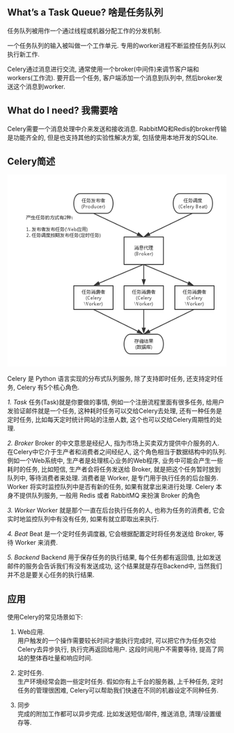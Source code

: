 ## What’s a Task Queue? 啥是任务队列

任务队列被用作一个通过线程或机器分配工作的分发机制.

一个任务队列的输入被叫做一个工作单元. 专用的worker进程不断监控任务队列以执行新工作.

Celery通过消息进行交流, 通常使用一个broker(中间件)来调节客户端和workers(工作流). 要开启一个任务, 客户端添加一个消息到队列中, 然后broker发送这个消息到worker.

## What do I need? 我需要啥

Celery需要一个消息处理中介来发送和接收消息. RabbitMQ和Redis的broker传输是功能齐全的, 但是也支持其他的实验性解决方案, 包括使用本地开发的SQLite.

## Celery简述

![pic](./structure.png)

Celery 是 Python 语言实现的分布式队列服务, 除了支持即时任务, 还支持定时任务, Celery 有5个核心角色.  

*1. Task*
任务(Task)就是你要做的事情, 例如一个注册流程里面有很多任务, 给用户发验证邮件就是一个任务, 这种耗时任务可以交给Celery去处理, 还有一种任务是定时任务, 比如每天定时统计网站的注册人数, 这个也可以交给Celery周期性的处理.  

*2. Broker*
Broker 的中文意思是经纪人, 指为市场上买卖双方提供中介服务的人. 在Celery中它介于生产者和消费者之间经纪人, 这个角色相当于数据结构中的队列. 例如一个Web系统中, 生产者是处理核心业务的Web程序, 业务中可能会产生一些耗时的任务, 比如短信, 生产者会将任务发送给 Broker, 就是把这个任务暂时放到队列中, 等待消费者来处理.  消费者是 Worker, 是专门用于执行任务的后台服务. Worker 将实时监控队列中是否有新的任务, 如果有就拿出来进行处理. Celery 本身不提供队列服务, 一般用 Redis 或者 RabbitMQ 来扮演 Broker 的角色

*3. Worker*
Worker 就是那个一直在后台执行任务的人, 也称为任务的消费者, 它会实时地监控队列中有没有任务, 如果有就立即取出来执行.

*4. Beat*
Beat 是一个定时任务调度器, 它会根据配置定时将任务发送给 Broker, 等待 Worker 来消费.

*5. Backend*
Backend 用于保存任务的执行结果, 每个任务都有返回值, 比如发送邮件的服务会告诉我们有没有发送成功, 这个结果就是存在Backend中, 当然我们并不总是要关心任务的执行结果.

## 应用

使用Celery的常见场景如下:  

1. Web应用.  
用户触发的一个操作需要较长时间才能执行完成时, 可以把它作为任务交给Celery去异步执行, 执行完再返回给用户.  这段时间用户不需要等待, 提高了网站的整体吞吐量和响应时间.  

2. 定时任务.  
生产环境经常会跑一些定时任务. 假如你有上千台的服务器, 上千种任务, 定时任务的管理很困难, Celery可以帮助我们快速在不同的机器设定不同种任务.  

3. 同步  
完成的附加工作都可以异步完成. 比如发送短信/邮件, 推送消息, 清理/设置缓存等.  

